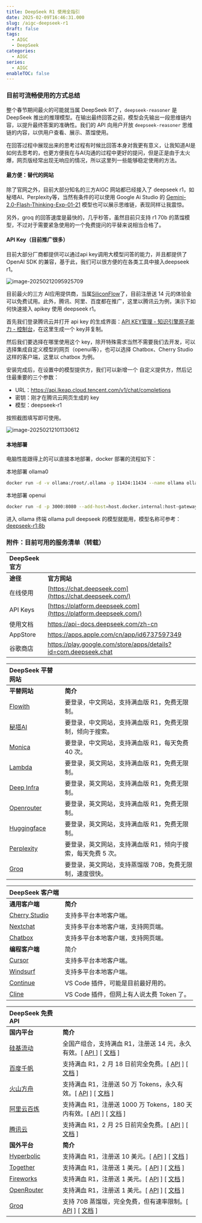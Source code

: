 ```yaml
---
title: DeepSeek R1 使用全指引
date: 2025-02-09T16:46:31.000
slug: /aigc-deepseek-r1
draft: false
tags:
  - AIGC
  - DeepSeek
categories:
  - AIGC
series:
  - AIGC
enableTOC: false
---
```

### 目前可流畅使用的方式总结

整个春节期间最火的可能就当属 DeepSeek R1了，`deepseek-reasoner` 是 DeepSeek 推出的推理模型。在输出最终回答之前，模型会先输出一段思维链内容，以提升最终答案的准确性。我们的 API 向用户开放 `deepseek-reasoner` 思维链的内容，以供用户查看、展示、蒸馏使用。

在回答过程中展现出来的思考过程有时候比回答本身对我更有意义，让我知道AI是如何去思考的，也更方便我在与AI沟通的过程中更好的提问，但是正是由于太火爆，网页版经常出现无响应的情况，所以这里列一些能够稳定使用的方法。

#### 最方便：替代的网站

除了官网之外，目前大部分知名的三方AIGC 网站都已经接入了 deepseek r1，如秘塔AI、Perplexity等，当然有条件的可以使用 Google Ai Studio 的 [ Gemini-2.0-Flash-Thinking-Exp-01-21](https://aistudio.google.com/prompts/new_chat?model=gemini-2.0-flash-thinking-exp-01-21) 模型也可以展示思维链，表现同样让我震惊。

另外，groq 的回答速度是最快的，几乎秒答，虽然目前只支持 r1 70b 的蒸馏模型，不过对于需要紧急使用的一个免费提问的平替来说相当合格了。



#### API Key（目前推广很多）

目前大部分厂商都提供可以通过api key调用大模型问答的能力，并且都提供了 OpenAI SDK 的兼容，基于此，我们可以很方便的在各类工具中接入deepseek r1。

![image-20250212095925709](https://kiwi4814-1256211473.cos.ap-nanjing.myqcloud.com/img/image-20250212095925709.webp)

目前最火的三方 AI应用提供商，当属[SiliconFlow](https://siliconflow.cn/zh-cn/)了，目前注册送 14 元的体验金可以免费试用。此外，腾讯、阿里、百度都在推广，这里以腾讯云为例，演示下如何快速接入 apikey 使用 deepseek r1。

首先我们登录腾讯云并打开 api key 的生成界面：[API KEY管理 - 知识引擎原子能力 - 控制台](https://console.cloud.tencent.com/lkeap/api)，在这里生成一个 key并复制。

然后我们要选择在哪里使用这个 key，除开特殊需求当然不需要我们去开发，可以选择集成自定义模型的网页（openui等），也可以选择 Chatbox、Cherry Studio 这样的客户端，这里以 chatbox 为例。

安装完成后，在设置中的模型提供方，我们可以新增一个 自定义提供方，然后记住最重要的三个参数：

- URL：https://api.lkeap.cloud.tencent.com/v1/chat/completions
- 密钥：刚才在腾讯云网页生成的 key
- 模型：deepseek-r1

按照截图填写即可使用。

![image-20250212101130612](https://kiwi4814-1256211473.cos.ap-nanjing.myqcloud.com/img/image-20250212101130612.webp)

#### 本地部署

电脑性能跟得上的可以直接本地部署，docker 部署的流程如下：

本地部署 ollama0

```bash
docker run -d -v ollama:/root/.ollama -p 11434:11434 --name ollama ollama/ollama
```

本地部署 openui

```bash
docker run -d -p 3000:8080 --add-host=host.docker.internal:host-gateway --name open-webui --restart always ghcr.io/open-webui/open-webui:main
```

进入 ollama 终端 ollama pull deepseek 的模型就能用，模型名称可参考：[deepseek-r1:8b](https://ollama.com/library/deepseek-r1:8b)



### 附件：目前可用的服务清单（转载）

| DeepSeek官方 |                                                              |
| :----------- | ------------------------------------------------------------ |
| **途径**     | **官方网站**                                                 |
| 在线使用     | [https://chat.deepseek.com](https://chat.deepseek.com/)      |
| API Keys     | [https://platform.deepseek.com](https://platform.deepseek.com/) |
| 使用文档     | https://api-docs.deepseek.com/zh-cn                          |
| AppStore     | https://apps.apple.com/cn/app/id6737597349                   |
| 谷歌商店     | https://play.google.com/store/apps/details?id=com.deepseek.chat |



| DeepSeek 平替网站                                            |                                                              |
| :----------------------------------------------------------- | ------------------------------------------------------------ |
| **平替网站**                                                 | **简介**                                                     |
| [Flowith](https://flowith.io/blank)                          | 要登录，中文网站，支持满血版 R1，免费无限制。                |
| [秘塔AI](https://metaso.cn/)                                 | 要登录，中文网站，支持满血版 R1，免费无限制，倾向于搜索。    |
| [Monica](https://monica.im/)                                 | 要登录，中文网站，支持满血版 R1，每天免费 40 次。            |
| [Lambda](https://lambda.chat/)                               | 要登录，英文网站，支持满血版 R1，免费无限制。                |
| [Deep Infra](https://deepinfra.com/chat)                     | 要登录，英文网站，支持满血版 R1，免费无限制。                |
| [Openrouter](https://openrouter.ai/chat?models=deepseek/deepseek-r1:free) | 要登录，英文网站，支持满血版 R1，免费无限制。                |
| [Huggingface](https://huggingface.co/deepseek-ai/DeepSeek-R1) | 要登录，英文网站，支持满血版 R1，免费无限制。                |
| [Perplexity](https://www.perplexity.ai/)                     | 要登录，英文网站，支持满血版 R1，倾向于搜索，每天免费 5 次。 |
| [Groq](https://chat.groq.com/?model=deepseek-r1-distill-llama-70b) | 要登录，英文网站，支持蒸馏版 70B，免费无限制，速度很快。     |



| DeepSeek 客户端                                              |                                           |
| :----------------------------------------------------------- | ----------------------------------------- |
| **通用客户端**                                               | **简介**                                  |
| [Cherry Studio](https://cherry-ai.com/)                      | 支持多平台本地客户端。                    |
| [Nextchat](https://nextchat.dev/chat)                        | 支持多平台本地客户端，支持网页端。        |
| [Chatbox](https://web.chatboxai.app/)                        | 支持多平台本地客户端，支持网页端。        |
| **编程客户端**                                               | 简介                                      |
| [Cursor](https://www.cursor.com/)                            | 支持多平台本地客户端。                    |
| [Windsurf](https://codeium.com/)                             | 支持多平台本地客户端。                    |
| [Continue](https://marketplace.visualstudio.com/items?itemName=Continue.continue) | VS Code 插件，可能是目前最好用的。        |
| [Cline](https://marketplace.visualstudio.com/items?itemName=saoudrizwan.claude-dev) | VS Code 插件，但网上有人说太费 Token 了。 |



| DeepSeek 免费 API                                            |                                                              |
| :----------------------------------------------------------- | ------------------------------------------------------------ |
| **国内平台**                                                 | **简介**                                                     |
| [硅基流动](https://cloud.siliconflow.cn/)                    | 全国产组合，支持满血 R1，注册送 14 元，永久有效。[ [API ](https://cloud.siliconflow.cn/account/ak)] [ [文档](https://docs.siliconflow.cn/api-reference/chat-completions/chat-completions) ] |
| [百度千帆](https://console.bce.baidu.com/qianfan/overview)   | 支持满血 R1，2 月 18 日前完全免费。[ [API](https://console.bce.baidu.com/iam/#/iam/apikey/list) ] [ [文档](https://cloud.baidu.com/doc/WENXINWORKSHOP/s/Fm2vrveyu) ] |
| [火山方舟](https://console.volcengine.com/ark)               | 支持满血 R1，注册送 50 万 Tokens，永久有效。[ [API](https://console.volcengine.com/ark/region:ark+cn-beijing/apiKey) ] [ [文档](https://www.volcengine.com/docs/82379/1449737) ] |
| [阿里云百炼](https://bailian.console.aliyun.com/)            | 支持满血 R1，注册送 1000 万 Tokens，180 天内有效。[ [API](https://bailian.console.aliyun.com/?apiKey=1#/api-key) ] [ [文档](https://bailian.console.aliyun.com/#/model-market/detail/deepseek-r1) ] |
| [腾讯云](https://console.cloud.tencent.com/tione/v2/aimarket/detail/deepseek_series) | 支持满血 R1，2 月 25 日前完全免费。[ [API](https://console.cloud.tencent.com/lkeap/api) ] [ [文档](https://cloud.tencent.com/document/product/1772/115963) ] |
| **国外平台**                                                 | **简介**                                                     |
| [Hyperbolic](https://app.hyperbolic.xyz/)                    | 支持满血 R1，注册送 10 美元。[ [API](https://app.hyperbolic.xyz/settings) ] [ [文档](https://docs.hyperbolic.xyz/docs/getting-started) ] |
| [Together](https://api.together.ai/playground)               | 支持满血 R1，注册送 1 美元。[ [API](https://api.together.ai/settings/api-keys) ] [ [文档](https://api.together.ai/docs) ] |
| [Fireworks](https://fireworks.ai/)                           | 支持满血 R1，注册送 1 美元。[ [API](https://fireworks.ai/account/api-keys) ] [ [文档](https://docs.fireworks.ai/getting-started/introduction) ] |
| [OpenRouter](https://openrouter.ai/)                         | 支持满血 R1，注册送 1 美元。[ [API](https://openrouter.ai/settings/keys) ] [ [文档](https://openrouter.ai/docs/quickstart) ] |
| [Groq](https://console.groq.com/)                            | 支持 70B 蒸馏版，完全免费，但有速率限制。[ [API](https://console.groq.com/keys) ] [ [文档](https://console.groq.com/docs/overview) ] |